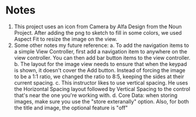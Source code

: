 #  Notes

1. This project uses an icon from Camera by Alfa Design from the Noun Project.
    After adding the png to sketch to fill in some colors, we used Aspect Fit to resize the image on the view.
2. Some other notes my future reference:
    a. To add the navigation items to a simple View Controller, first add a navigation item to anywhere on the view controller.
    You can then add bar button items to the view controller.
    b. The layout for the image view needs to ensure that when the keypad is shown, it doesn't cover the Add button.
    Instead of forcing the image to be a 1:1 ratio, we changed the ratio to 8:5, keeping the sides at their current spacing.
    c. This instructor likes to use vertical spacing.  He uses the Horizontal Spacing layout followed by Vertical Spacing to the
    control that's near the one you're working with.
    d. Core Data: when storing images, make sure you use the "store exteranally" option.  Also, for both the title and image, the
    optional feature is "off"

